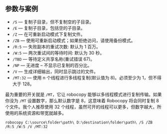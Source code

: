 ## 参数与案例

- `/S` — 复制子目录，但不复制空的子目录。
- `/E` — 复制子目录，包括空的子目录。
- `/Z` — 在可重新启动模式下复制文件。
- `/ZB` — 使用可重新启动模式；如果拒绝访问，请使用备份模式。
- `/R:5` — 失败副本的重试次数: 默认为 1 百万。
- `/W:5` — 两次重试间的等待时间: 默认为 30 秒。
- `/TBD` — 等待定义共享名称(重试错误 67)。
- `/NP` — 无进度 – 不显示已复制的百分比。
- `/V` — 生成详细输出，同时显示跳过的文件。
- `/MT:32` — 使用 n 个线程进行多线程复制(默认值为 8)。必须至少为 1，但不得大于 128。

最为重要的开关就是 `/MT`，它让 robocopy 能够以多线程模式进行复制传输。如果你没为 `/MT` 设置数字，那么默认数字是 8，这意味着 Robocopy 将会同时复制 8 个文件。我个人推荐使用 32 个线程，虽然可开的线程可以更多，但数字越大，所使用的系统资源和带宽就越多。

```shell
robocopy C:\source\folder\path\ D:\destination\folder\path\ /S /ZB /R:5 /W:5 /V /MT:32
```
